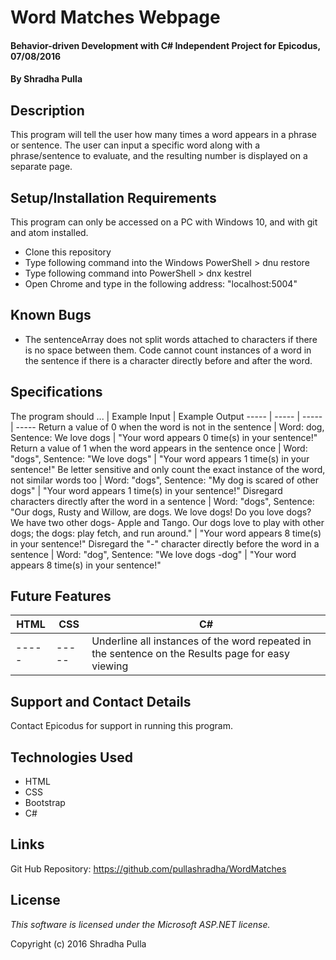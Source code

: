 # Word Matches Webpage

#### Behavior-driven Development with C# Independent Project for Epicodus, 07/08/2016

#### By Shradha Pulla

## Description

This program will tell the user how many times a word appears in a phrase or sentence. The user can input a specific word along with a phrase/sentence to evaluate, and the resulting number is displayed on a separate page.

## Setup/Installation Requirements

This program can only be accessed on a PC with Windows 10, and with git and atom installed.

* Clone this repository
* Type following command into the Windows PowerShell > dnu restore
* Type following command into PowerShell > dnx kestrel
* Open Chrome and type in the following address: "localhost:5004"

## Known Bugs

* The sentenceArray does not split words attached to characters if there is no space between them. Code cannot count instances of a word in the sentence if there is a character directly before and after the word.

## Specifications

The program should ... | Example Input | Example Output
----- | ----- | ----- | -----
Return a value of 0 when the word is not in the sentence | Word: dog, Sentence: We love dogs | "Your word appears 0 time(s) in your sentence!"
Return a value of 1 when the word appears in the sentence once | Word: "dogs", Sentence: "We love dogs" | "Your word appears 1 time(s) in your sentence!"
Be letter sensitive and only count the exact instance of the word, not similar words too | Word: "dogs", Sentence: "My dog is scared of other dogs" | "Your word appears 1 time(s) in your sentence!"
Disregard characters directly after the word in a sentence | Word: "dogs", Sentence: "Our dogs, Rusty and Willow, are dogs. We love dogs! Do you love dogs? We have two other dogs- Apple and Tango. Our dogs love to play with other dogs; the dogs: play fetch, and run around." | "Your word appears 8 time(s) in your sentence!"
Disregard the "-" character directly before the word in a sentence | Word: "dog", Sentence: "We love dogs -dog" | "Your word appears 8 time(s) in your sentence!"

## Future Features

HTML | CSS | C#
----- | ----- | -----
----- | ----- | Underline all instances of the word repeated in the sentence on the Results page for easy viewing

## Support and Contact Details

Contact Epicodus for support in running this program.

## Technologies Used

* HTML
* CSS
* Bootstrap
* C#

## Links

Git Hub Repository: https://github.com/pullashradha/WordMatches

## License

*This software is licensed under the Microsoft ASP.NET license.*

Copyright (c) 2016 Shradha Pulla
